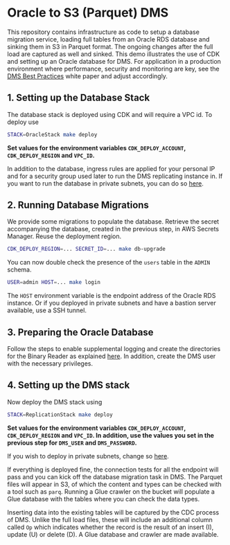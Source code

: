 # Oracle to S3 (Parquet) DMS

This repository contains infrastructure as code to setup a database migration service, loading full tables from an Oracle RDS database and sinking them in S3 in Parquet format. The ongoing changes after the full load are captured as well and sinked. This demo illustrates the use of CDK and setting up an Oracle database for DMS. For application in a production environment where performance, security and monitoring are key, see the [DMS Best Practices](https://d1.awsstatic.com/whitepapers/RDS/AWS_Database_Migration_Service_Best_Practices.pdf) white paper and adjust accordingly.

## 1. Setting up the Database Stack

The database stack is deployed using CDK and will require a VPC id. To deploy use

```bash
STACK=OracleStack make deploy
```

**Set values for the environment variables `CDK_DEPLOY_ACCOUNT`, `CDK_DEPLOY_REGION` and `VPC_ID`.**

In addition to the database, ingress rules are applied for your personal IP and for a security group used later to run the DMS replicating instance in. If you want to run the database in private subnets, you can do so [here](https://github.com/avanderm/oracle-dms/blob/74f7b4943415ea4951be57cf213e817629874e1d/lib/oracle.ts#L40).

## 2. Running Database Migrations

We provide some migrations to populate the database. Retrieve the secret accompanying the database, created in the previous step, in AWS Secrets Manager. Reuse the deployment region.

```bash
CDK_DEPLOY_REGION=... SECRET_ID=... make db-upgrade
```

You can now double check the presence of the `users` table in the `ADMIN` schema.

```bash
USER=admin HOST=... make login
```

The `HOST` environment variable is the endpoint address of the Oracle RDS instance. Or if you deployed in private subnets and have a bastion server available, use a SSH tunnel.

## 3. Preparing the Oracle Database

Follow the steps to enable supplemental logging and create the directories for the Binary Reader as explained [here](https://aws.amazon.com/blogs/database/effectively-migrating-lob-data-to-amazon-s3-from-amazon-rds-for-oracle-with-aws-dms/). In addition, create the DMS user with the necessary privileges.

## 4. Setting up the DMS stack

Now deploy the DMS stack using

```bash
STACK=ReplicationStack make deploy
```

**Set values for the environment variables `CDK_DEPLOY_ACCOUNT`, `CDK_DEPLOY_REGION` and `VPC_ID`. In addition, use the values you set in the previous step for `DMS_USER` and `DMS_PASSWORD`.**

If you wish to deploy in private subnets, change so [here](https://github.com/avanderm/oracle-dms/blob/master/lib/migration.ts#L51).

If everything is deployed fine, the connection tests for all the endpoint will pass and you can kick off the database migration task in DMS. The Parquet files will appear in S3, of which the content and types can be checked with a tool such as `parq`. Running a Glue crawler on the bucket will populate a Glue database with the tables where you can check the data types.

Inserting data into the existing tables will be captured by the CDC process of DMS. Unlike the full load files, these will include an additional column called `Op` which indicates whether the record is the result of an insert (I), update (U) or delete (D). A Glue database and crawler are made available.
